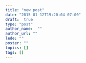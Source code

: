 ```yaml
---
title: "new post"
date: "2015-01-12T19:20:04-07:00"
draft:  true
type: "post"
author_name:  ""
author_url: ""
lede: ""
poster: ""
topics: []
tags: []
---
```

